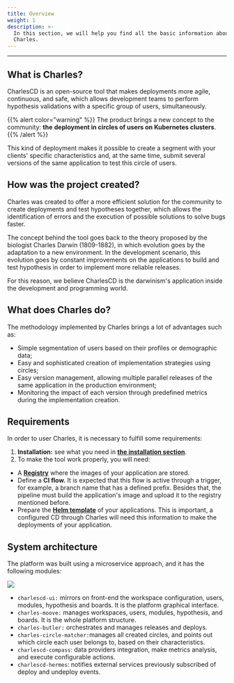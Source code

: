 ```yaml
---
title: Overview
weight: 1
description: >-
  In this section, we will help you find all the basic information about
  Charles.
---
```


---

## What is Charles?

CharlesCD is an open-source tool that makes deployments more agile, continuous, and safe, which allows development teams to perform hypothesis validations with a specific group of users, simultaneously.

{{% alert color="warning" %}}
The product brings a new concept to the community: **the** **deployment in circles of users on Kubernetes clusters**.
{{% /alert %}}

This kind of deployment makes it possible to create a segment with your clients' specific characteristics and, at the same time, submit several versions of the same application to test this circle of users.

## How was the project created?

Charles was created to offer a more efficient solution for the community to create deployments and test hypotheses together, which allows the identification of errors and the execution of possible solutions to solve bugs faster.

The concept behind the tool goes back to the theory proposed by the biologist Charles Darwin \(1809-1882\), in which evolution goes by the adaptation to a new environment. In the development scenario, this evolution goes by constant improvements on the applications to build and test hypothesis in order to implement more reliable releases.

For this reason, we believe CharlesCD is the darwinism's application inside the development and programming world.

## What does Charles do?

The methodology implemented by Charles brings a lot of advantages such as:

* Simple segmentation of users based on their profiles or demographic data; 
* Easy and sophisticated creation of implementation strategies using circles;  
* Easy version management, allowing multiple parallel releases of the same application in the production environment; 
* Monitoring the impact of each version through predefined metrics during the implementation creation.

  

## Requirements

In order to user Charles, it is necessary to fulfill some requirements: 

1. **Installation:** see what you need in [**the installation section**](/get-started/installing-charles/overview/).
2. To make the tool work properly, you will need: 

* A [**Registry**](/get-started/defining-a-workspace/docker-registry/) where the images of your application are stored.
* Define a **CI flow.** It is expected that this flow is active through a trigger, for example, a branch name that has a defined prefix. Besides that, the pipeline must build the application's image and upload it to the registry mentioned before. 
* Prepare the [**Helm template**](/get-started/creating-your-first-module/overview/) of your applications. This is important, a configured CD through Charles will need this information to make the deployments of your application. 

## **System architecture**

The platform was built using a microservice approach, and it has the following modules:

![](/shared/arquitetura-charles-0.7.0.jpg)

* `charlescd-ui:`  mirrors on front-end the workspace configuration, users, modules, hypothesis and boards. It is the platform graphical interface.  
* `charles-moove:` manages workspaces, users, modules, hypothesis, and boards. It is the whole platform structure.   
* `charles-butler:` orchestrates and manages releases and deploys. 
* `charles-circle-matcher:`manages all created circles, and points out which circle each user belongs to, based on their characteristics. 
* `charlescd-compass`: data providers integration, make metrics analysis, and execute configurable actions.
* `charlescd-hermes`: notifies external services previously subscribed of deploy and undeploy events.
